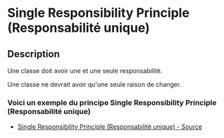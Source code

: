 # Single Responsibility Principle (Responsabilité unique)




## Description

Une classe doit avoir une et une seule responsabilité.

Une classe ne devrait avoir qu'une seule raison de changer.






### Voici un exemple du principe Single Responsibility Principle (Responsabilité unique)

* [Single Responsibility Principle (Responsabilité unique) - Source](https://github.com/dev-and-web/solid-php/tree/master/src/1_single-responsibility-principle/index.php)
